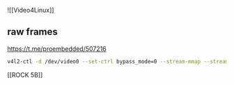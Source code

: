 ![[Video4Linux]]

## raw frames
https://t.me/proembedded/507216

```sh
v4l2-ctl -d /dev/video0 --set-ctrl bypass_mode=0 --stream-mmap --stream-count=100
```


[[ROCK 5B]]